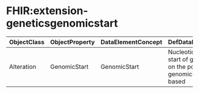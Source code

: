 # FHIR:extension-geneticsgenomicstart

| ObjectClass | ObjectProperty | DataElementConcept | DefDataElementConcept | ValueMeaning | LabelValueMeaning | Referentiel | url | ConceptualDomain | TypeConceptualDomain | FormatConceptualDomain | IdDataElementConcept | Comments |
| ----------- | -------------- | ------------------ | --------------------- | ------------ | ----------------- | ----------- | --- | ---------------- | -------------------- | ---------------------- | -------------------- | -------- |
| Alteration | GenomicStart | GenomicStart | Nucleotide location for start of genomic finding on the positive (+) genomics strand, 1-based |  |  | FHIR (HL7) | http://hl7.org/fhir/extension-geneticsgenomicstart.html | FHIR:extension-geneticsgenomicstart | nonEnumerated | Integer | O20 |  |
